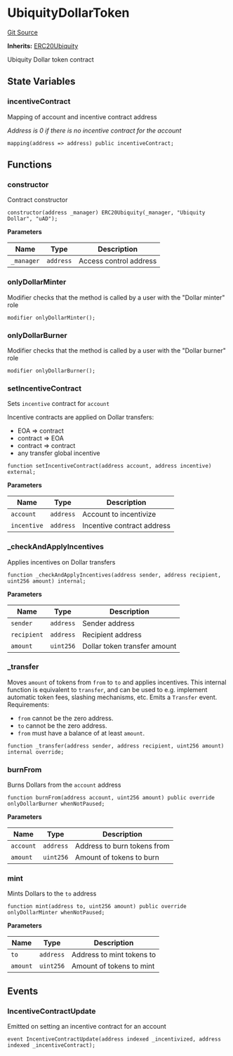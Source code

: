 # UbiquityDollarToken
[Git Source](https://github.com/ubiquity/ubiquity-dollar/blob/3bd8ebfb9c040c43bc7387d834825102cd1e7687/src/dollar/core/UbiquityDollarToken.sol)

**Inherits:**
[ERC20Ubiquity](/src/dollar/core/ERC20Ubiquity.sol/abstract.ERC20Ubiquity.md)

Ubiquity Dollar token contract


## State Variables
### incentiveContract
Mapping of account and incentive contract address

*Address is 0 if there is no incentive contract for the account*


```solidity
mapping(address => address) public incentiveContract;
```


## Functions
### constructor

Contract constructor


```solidity
constructor(address _manager) ERC20Ubiquity(_manager, "Ubiquity Dollar", "uAD");
```
**Parameters**

|Name|Type|Description|
|----|----|-----------|
|`_manager`|`address`|Access control address|


### onlyDollarMinter

Modifier checks that the method is called by a user with the "Dollar minter" role


```solidity
modifier onlyDollarMinter();
```

### onlyDollarBurner

Modifier checks that the method is called by a user with the "Dollar burner" role


```solidity
modifier onlyDollarBurner();
```

### setIncentiveContract

Sets `incentive` contract for `account`

Incentive contracts are applied on Dollar transfers:
- EOA => contract
- contract => EOA
- contract => contract
- any transfer global incentive


```solidity
function setIncentiveContract(address account, address incentive) external;
```
**Parameters**

|Name|Type|Description|
|----|----|-----------|
|`account`|`address`|Account to incentivize|
|`incentive`|`address`|Incentive contract address|


### _checkAndApplyIncentives

Applies incentives on Dollar transfers


```solidity
function _checkAndApplyIncentives(address sender, address recipient, uint256 amount) internal;
```
**Parameters**

|Name|Type|Description|
|----|----|-----------|
|`sender`|`address`|Sender address|
|`recipient`|`address`|Recipient address|
|`amount`|`uint256`|Dollar token transfer amount|


### _transfer

Moves `amount` of tokens from `from` to `to` and applies incentives.
This internal function is equivalent to `transfer`, and can be used to
e.g. implement automatic token fees, slashing mechanisms, etc.
Emits a `Transfer` event.
Requirements:
- `from` cannot be the zero address.
- `to` cannot be the zero address.
- `from` must have a balance of at least `amount`.


```solidity
function _transfer(address sender, address recipient, uint256 amount) internal override;
```

### burnFrom

Burns Dollars from the `account` address


```solidity
function burnFrom(address account, uint256 amount) public override onlyDollarBurner whenNotPaused;
```
**Parameters**

|Name|Type|Description|
|----|----|-----------|
|`account`|`address`|Address to burn tokens from|
|`amount`|`uint256`|Amount of tokens to burn|


### mint

Mints Dollars to the `to` address


```solidity
function mint(address to, uint256 amount) public override onlyDollarMinter whenNotPaused;
```
**Parameters**

|Name|Type|Description|
|----|----|-----------|
|`to`|`address`|Address to mint tokens to|
|`amount`|`uint256`|Amount of tokens to mint|


## Events
### IncentiveContractUpdate
Emitted on setting an incentive contract for an account


```solidity
event IncentiveContractUpdate(address indexed _incentivized, address indexed _incentiveContract);
```

